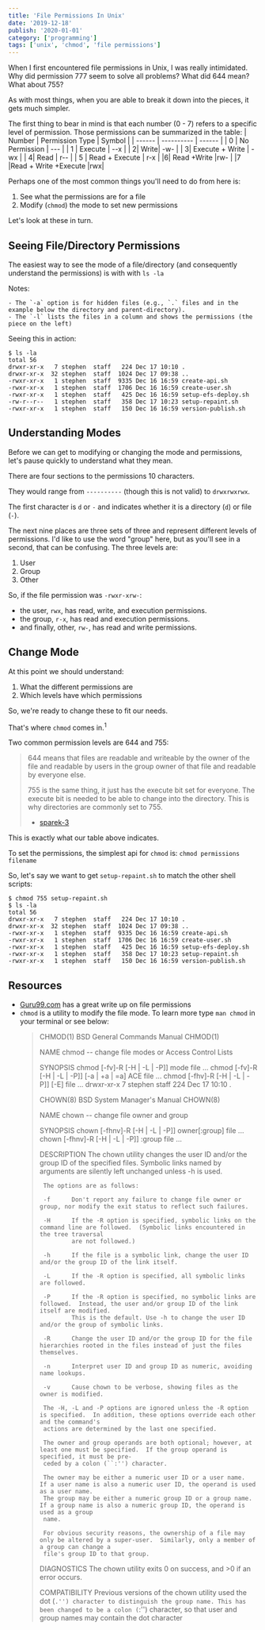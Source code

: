 ```yaml
---
title: 'File Permissions In Unix'
date: '2019-12-18'
publish: '2020-01-01'
category: ['programming']
tags: ['unix', 'chmod', 'file permissions']
---
```


When I first encountered file permissions in Unix, I was really intimidated. Why did permission 777 seem to solve all problems? What did 644 mean? What about 755?

As with most things, when you are able to break it down into the pieces, it gets much simpler.

The first thing to bear in mind is that each number (0 - 7) refers to a specific level of permission. Those permissions can be summarized in the table:
| Number | Permission Type | Symbol |
| ------ | ---------- | ------ |
| 0 | No Permission | --- |
| 1 | Execute | --x |
| 2| Write| -w- |
| 3| Execute + Write | -wx |
| 4| Read | r-- |
| 5 | Read + Execute | r-x |
|6| Read +Write |rw- |
|7 |Read + Write +Execute |rwx|

Perhaps one of the most common things you'll need to do from here is:

1.  See what the permissions are for a file
2.  Modify (`chmod`) the mode to set new permissions

Let's look at these in turn.

## Seeing File/Directory Permissions

The easiest way to see the mode of a file/directory (and consequently understand the permissions) is with with `ls -la`

Notes:

    - The `-a` option is for hidden files (e.g., `.` files and in the example below the directory and parent-directory).
    - The `-l` lists the files in a column and shows the permissions (the piece on the left)

Seeing this in action:

```shell
$ ls -la
total 56
drwxr-xr-x   7 stephen  staff   224 Dec 17 10:10 .
drwxr-xr-x  32 stephen  staff  1024 Dec 17 09:38 ..
-rwxr-xr-x   1 stephen  staff  9335 Dec 16 16:59 create-api.sh
-rwxr-xr-x   1 stephen  staff  1706 Dec 16 16:59 create-user.sh
-rwxr-xr-x   1 stephen  staff   425 Dec 16 16:59 setup-efs-deploy.sh
-rw-r--r--   1 stephen  staff   358 Dec 17 10:23 setup-repaint.sh
-rwxr-xr-x   1 stephen  staff   150 Dec 16 16:59 version-publish.sh
```

## Understanding Modes

Before we can get to modifying or changing the mode and permissions, let's pause quickly to understand what they mean.

There are four sections to the permissions 10 characters.

They would range from `----------` (though this is not valid) to `drwxrwxrwx`.

The first character is `d` or `-` and indicates whether it is a directory (`d`) or file (`-`).

The next nine places are three sets of three and represent different levels of permissions. I'd like to use the word "group" here, but as you'll see in a second, that can be confusing. The three levels are:

1.  User
2.  Group
3.  Other

So, if the file permission was `-rwxr-xrw-`:

-   the user, `rwx`, has read, write, and execution permissions.
-   the group, `r-x`, has read and execution permissions.
-   and finally, other, `rw-`, has read and write permissions.

## Change Mode

At this point we should understand:

1.  What the different permissions are
2.  Which levels have which permissions

So, we're ready to change these to fit our needs.

That's where `chmod` comes in.<sup>1</sup>

Two common permission levels are 644 and 755:

> 644 means that files are readable and writeable by the owner of the file and readable by users in the group owner of that file and readable by everyone else.
>
> 755 is the same thing, it just has the execute bit set for everyone. The execute bit is needed to be able to change into the directory. This is why directories are commonly set to 755.
>
> -   [sparek-3](https://forums.cpanel.net/threads/why-are-644-and-755-unix-permissions-ideal-for-files-directories-in-public-folders.136821/post-588273)

This is exactly what our table above indicates.

To set the permissions, the simplest api for `chmod` is: `chmod permissions filename`

So, let's say we want to get `setup-repaint.sh` to match the other shell scripts:

```shell
$ chmod 755 setup-repaint.sh
$ ls -la
total 56
drwxr-xr-x   7 stephen  staff   224 Dec 17 10:10 .
drwxr-xr-x  32 stephen  staff  1024 Dec 17 09:38 ..
-rwxr-xr-x   1 stephen  staff  9335 Dec 16 16:59 create-api.sh
-rwxr-xr-x   1 stephen  staff  1706 Dec 16 16:59 create-user.sh
-rwxr-xr-x   1 stephen  staff   425 Dec 16 16:59 setup-efs-deploy.sh
-rwxr-xr-x   1 stephen  staff   358 Dec 17 10:23 setup-repaint.sh
-rwxr-xr-x   1 stephen  staff   150 Dec 16 16:59 version-publish.sh
```

## Resources

-   [Guru99.com](https://www.guru99.com/file-permissions.html) has a great write up on file permissions
-   `chmod` is a utility to modify the file mode. To learn more type `man chmod` in your terminal or see below:
    > CHMOD(1) BSD General Commands Manual CHMOD(1)
    >
    > NAME
    > chmod -- change file modes or Access Control Lists
    >
    > SYNOPSIS
    > chmod [-fv]-R [-H | -L | -P]] mode file ...
    > chmod [-fv]-R [-H | -L | -P]] [-a | +a | =a] ACE file ...
    > chmod [-fhv]-R [-H | -L | -P]] [-E] file ...
    > drwxr-xr-x 7 stephen staff 224 Dec 17 10:10 .
    >
    > CHOWN(8) BSD System Manager's Manual CHOWN(8)
    >
    > NAME
    > chown -- change file owner and group
    >
    > SYNOPSIS
    > chown [-fhnv]-R [-H | -L | -P]] owner[:group] file ...
    > chown [-fhnv]-R [-H | -L | -P]] :group file ...
    >
    > DESCRIPTION
    > The chown utility changes the user ID and/or the group ID of the specified files. Symbolic links named by arguments are silently left
    > unchanged unless -h is used.
    >
    >      The options are as follows:
    >
    >      -f      Don't report any failure to change file owner or group, nor modify the exit status to reflect such failures.
    >
    >      -H      If the -R option is specified, symbolic links on the command line are followed.  (Symbolic links encountered in the tree traversal
    >              are not followed.)
    >
    >      -h      If the file is a symbolic link, change the user ID and/or the group ID of the link itself.
    >
    >      -L      If the -R option is specified, all symbolic links are followed.
    >
    >      -P      If the -R option is specified, no symbolic links are followed.  Instead, the user and/or group ID of the link itself are modified.
    >              This is the default. Use -h to change the user ID and/or the group of symbolic links.
    >
    >      -R      Change the user ID and/or the group ID for the file hierarchies rooted in the files instead of just the files themselves.
    >
    >      -n      Interpret user ID and group ID as numeric, avoiding name lookups.
    >
    >      -v      Cause chown to be verbose, showing files as the owner is modified.
    >
    >      The -H, -L and -P options are ignored unless the -R option is specified.  In addition, these options override each other and the command's
    >      actions are determined by the last one specified.
    >
    >      The owner and group operands are both optional; however, at least one must be specified.  If the group operand is specified, it must be pre-
    >      ceded by a colon (``:'') character.
    >
    >      The owner may be either a numeric user ID or a user name.  If a user name is also a numeric user ID, the operand is used as a user name.
    >      The group may be either a numeric group ID or a group name.  If a group name is also a numeric group ID, the operand is used as a group
    >      name.
    >
    >      For obvious security reasons, the ownership of a file may only be altered by a super-user.  Similarly, only a member of a group can change a
    >      file's group ID to that group.
    >
    > DIAGNOSTICS
    > The chown utility exits 0 on success, and >0 if an error occurs.
    >
    > COMPATIBILITY
    > Previous versions of the chown utility used the dot (`.'') character to distinguish the group name. This has been changed to be a colon (`:'') character, so that user and group names may contain the dot character
